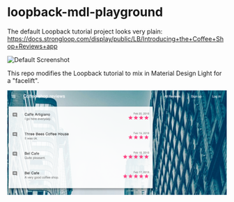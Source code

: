 # loopback-mdl-playground
The default Loopback tutorial project looks very plain:
https://docs.strongloop.com/display/public/LB/Introducing+the+Coffee+Shop+Reviews+app

![Default Screenshot](https://docs.strongloop.com/download/attachments/5309491/coffee-shop-reviews-home.png?version=1&modificationDate=1421278616000&api=v2 "Default Screenshot")

This repo modifies the Loopback tutorial to mix in Material Design Light for a "facelift".

![Screenshot](screenshot.png?raw=true "Screenshot")
